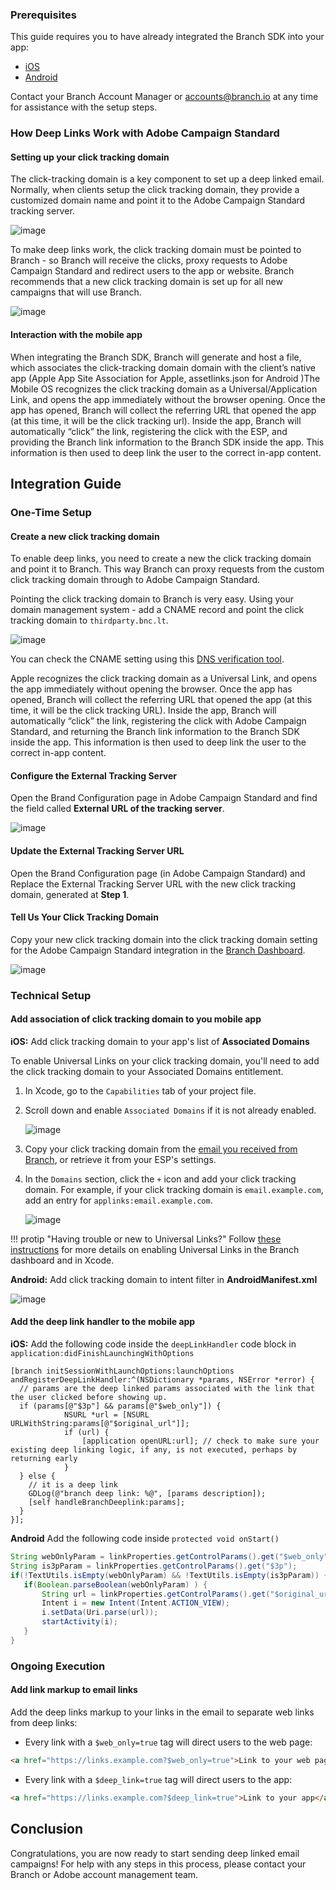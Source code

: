 ### Prerequisites

This guide requires you to have already integrated the Branch SDK into your app:
- [iOS](https://docs.branch.io/pages/apps/ios/)
- [Android](https://docs.branch.io/pages/apps/android/)

Contact your Branch Account Manager or [accounts@branch.io](mailto:accounts@branch.io) at any time for assistance with the setup steps.

### How Deep Links Work with Adobe Campaign Standard

#### Setting up your click tracking domain

The click-tracking domain is a key component to set up a deep linked email. Normally, when clients setup the click tracking domain, they provide a customized domain name and point it to the Adobe Campaign Standard tracking server.

![image](/img/pages/email/click-tracking-1.png)

To make deep links work, the click tracking domain must be pointed to Branch - so Branch will receive the clicks, proxy requests to Adobe Campaign Standard and redirect users to the app or website. Branch recommends that a new click tracking domain is set up for all new campaigns that will use Branch.

![image](/img/pages/email/click-tracking-2.png)

#### Interaction with the mobile app

When integrating the Branch SDK, Branch will generate and host a file, which associates the click-tracking domain domain with the client’s native app (Apple App Site Association for Apple, assetlinks.json for Android )The Mobile OS recognizes the click tracking domain as a Universal/Application Link, and opens the app immediately without the browser opening. Once the app has opened, Branch will collect the referring URL that opened the app (at this time, it will be the click tracking url). Inside the app, Branch will automatically “click” the link, registering the click with the ESP, and providing the Branch link information to the Branch SDK inside the app. This information is then used to deep link the user to the correct in-app content. 

## Integration Guide

### One-Time Setup

#### Create a new click tracking domain

To enable deep links, you need to create a new the click tracking domain and point it to Branch. This way Branch can proxy requests from the custom click tracking domain through to Adobe Campaign Standard.

Pointing the click tracking domain to Branch is very easy. Using your domain management system - add a CNAME record and point the click tracking domain to `thirdparty.bnc.lt`.

![image](/img/pages/email/click-tracking-3.png)

You can check the CNAME setting using this [DNS verification tool](https://toolbox.googleapps.com/apps/dig/#CNAME/).

Apple recognizes the click tracking domain as a Universal Link, and opens the app immediately without opening the browser. Once the app has opened, Branch will collect the referring URL that opened the app (at this time, it will be the click tracking URL). Inside the app, Branch will automatically “click” the link, registering the click with Adobe Campaign Standard, and returning the Branch link information to the Branch SDK inside the app. This information is then used to deep link the user to the correct in-app content.

#### Configure the External Tracking Server 

Open the Brand Configuration page in Adobe Campaign Standard and find the field called **External URL of the tracking server**.

![image](/img/pages/email/adobe-campaign-external-setup.png)

#### Update the External Tracking Server URL

Open the Brand Configuration page (in Adobe Campaign Standard) and Replace the External Tracking Server URL with the new click tracking domain, generated at **Step 1**.

#### Tell Us Your Click Tracking Domain

Copy your new click tracking domain into the click tracking domain setting for the Adobe Campaign Standard integration in the [Branch Dashboard](https://branch.dashboard.branch.io/email/manager).

![image](/img/pages/email/adobe-campaign-internal-setup.png)

### Technical Setup

#### Add association of click tracking domain to you mobile app

**iOS:** Add click tracking domain to your app's list of **Associated Domains**

To enable Universal Links on your click tracking domain, you'll need to add the click tracking domain to your Associated Domains entitlement.

1. In Xcode, go to the `Capabilities` tab of your project file.
1. Scroll down and enable `Associated Domains` if it is not already enabled.

    ![image](/img/pages/email/enable-associated-domains.png)

1. Copy your click tracking domain from the [email you received from Branch](#configure-your-app-for-your-click-tracking-domain), or retrieve it from your ESP's settings.
1. In the `Domains` section, click the `+` icon and add your click tracking domain. For example, if your click tracking domain is `email.example.com`, add an entry for `applinks:email.example.com`.

    ![image](/img/pages/email/add-domain.png)

!!! protip "Having trouble or new to Universal Links?"
    Follow [these instructions](/pages/deep-linking/universal-links/) for more details on enabling Universal Links in the Branch dashboard and in Xcode.

**Android:** Add click tracking domain to intent filter in **AndroidManifest.xml**

![image](/img/pages/email/android-manifest.png)

#### Add the deep link handler to the mobile app

**iOS:** Add the following code inside the `deepLinkHandler` code block in `application:didFinishLaunchingWithOptions`

```objc
[branch initSessionWithLaunchOptions:launchOptions andRegisterDeepLinkHandler:^(NSDictionary *params, NSError *error) {
  // params are the deep linked params associated with the link that the user clicked before showing up.
  if (params[@"$3p"] && params[@"$web_only"]) {
            NSURL *url = [NSURL URLWithString:params[@"$original_url"]];
            if (url) {
                [application openURL:url]; // check to make sure your existing deep linking logic, if any, is not executed, perhaps by returning early
            }
  } else { 
    // it is a deep link
    GDLog(@"branch deep link: %@", [params description]); 
    [self handleBranchDeeplink:params];
  }
}];
```

**Android** Add the following code inside `protected void onStart()`

```java
String webOnlyParam = linkProperties.getControlParams().get("$web_only");
String is3pParam = linkProperties.getControlParams().get("$3p");
if(!TextUtils.isEmpty(webOnlyParam) && !TextUtils.isEmpty(is3pParam)) {
   if(Boolean.parseBoolean(webOnlyParam) ) {
       String url = linkProperties.getControlParams().get("$original_url");
       Intent i = new Intent(Intent.ACTION_VIEW);
       i.setData(Uri.parse(url));
       startActivity(i);
   }
}
```

### Ongoing Execution

#### Add link markup to email links

Add the deep links markup to your links in the email to separate web links from deep links:
- Every link with a `$web_only=true` tag will direct users to the web page:
```html
<a href="https://links.example.com?$web_only=true">Link to your web page</a>
```
- Every link with a `$deep_link=true` tag will direct users to the app:
```html
<a href="https://links.example.com?$deep_link=true">Link to your app</a>
```

## Conclusion

Congratulations, you are now ready to start sending deep linked email campaigns! For help with any steps in this process, please contact your Branch or Adobe account management team.
